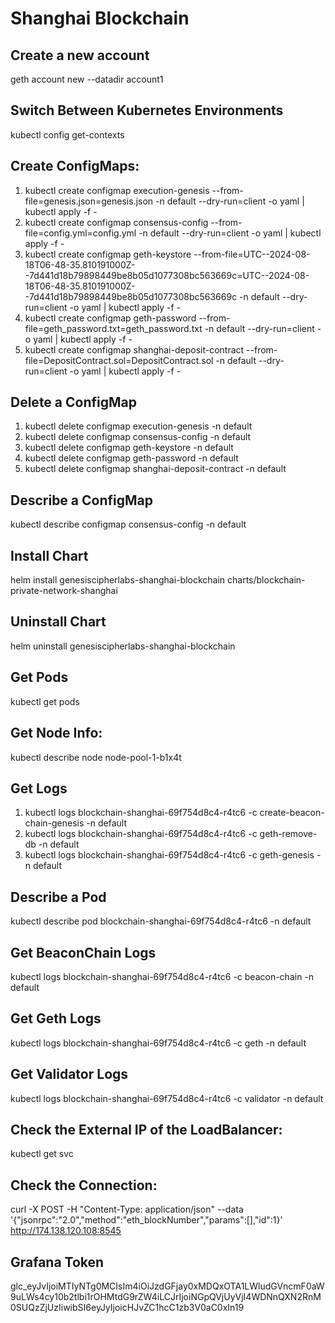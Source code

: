 # Shanghai Blockchain

## Create a new account
geth account new --datadir account1

## Switch Between Kubernetes Environments
kubectl config get-contexts

## Create ConfigMaps:
1. kubectl create configmap execution-genesis --from-file=genesis.json=genesis.json -n default --dry-run=client -o yaml | kubectl apply -f -
2. kubectl create configmap consensus-config --from-file=config.yml=config.yml -n default --dry-run=client -o yaml | kubectl apply -f -
3. kubectl create configmap geth-keystore --from-file=UTC--2024-08-18T06-48-35.810191000Z--7d441d18b79898449be8b05d1077308bc563669c=UTC--2024-08-18T06-48-35.810191000Z--7d441d18b79898449be8b05d1077308bc563669c -n default --dry-run=client -o yaml | kubectl apply -f -
4. kubectl create configmap geth-password --from-file=geth_password.txt=geth_password.txt -n default --dry-run=client -o yaml | kubectl apply -f -
5. kubectl create configmap shanghai-deposit-contract --from-file=DepositContract.sol=DepositContract.sol -n default --dry-run=client -o yaml | kubectl apply -f -

## Delete a ConfigMap
1. kubectl delete configmap execution-genesis -n default
2. kubectl delete configmap consensus-config -n default
3. kubectl delete configmap geth-keystore -n default
4. kubectl delete configmap geth-password -n default
5. kubectl delete configmap shanghai-deposit-contract -n default

## Describe a ConfigMap
kubectl describe configmap consensus-config -n default

## Install Chart
helm install genesiscipherlabs-shanghai-blockchain charts/blockchain-private-network-shanghai

## Uninstall Chart
helm uninstall genesiscipherlabs-shanghai-blockchain

## Get Pods
kubectl get pods

## Get Node Info:
kubectl describe node node-pool-1-b1x4t

## Get Logs
1. kubectl logs blockchain-shanghai-69f754d8c4-r4tc6 -c create-beacon-chain-genesis -n default
2. kubectl logs blockchain-shanghai-69f754d8c4-r4tc6 -c geth-remove-db -n default
3. kubectl logs blockchain-shanghai-69f754d8c4-r4tc6 -c geth-genesis -n default

## Describe a Pod
kubectl describe pod blockchain-shanghai-69f754d8c4-r4tc6 -n default

## Get BeaconChain Logs
kubectl logs blockchain-shanghai-69f754d8c4-r4tc6 -c beacon-chain -n default

## Get Geth Logs
kubectl logs blockchain-shanghai-69f754d8c4-r4tc6 -c geth -n default

## Get Validator Logs
kubectl logs blockchain-shanghai-69f754d8c4-r4tc6 -c validator -n default

## Check the External IP of the LoadBalancer:
kubectl get svc

## Check the Connection:
curl -X POST -H "Content-Type: application/json" --data '{"jsonrpc":"2.0","method":"eth_blockNumber","params":[],"id":1}' http://174.138.120.108:8545

## Grafana Token
glc_eyJvIjoiMTIyNTg0MCIsIm4iOiJzdGFjay0xMDQxOTA1LWludGVncmF0aW9uLWs4cy10b2tlbi1rOHMtdG9rZW4iLCJrIjoiNGpQVjUyVjI4WDNnQXN2RnM0SUQzZjUzIiwibSI6eyJyIjoicHJvZC1hcC1zb3V0aC0xIn19
